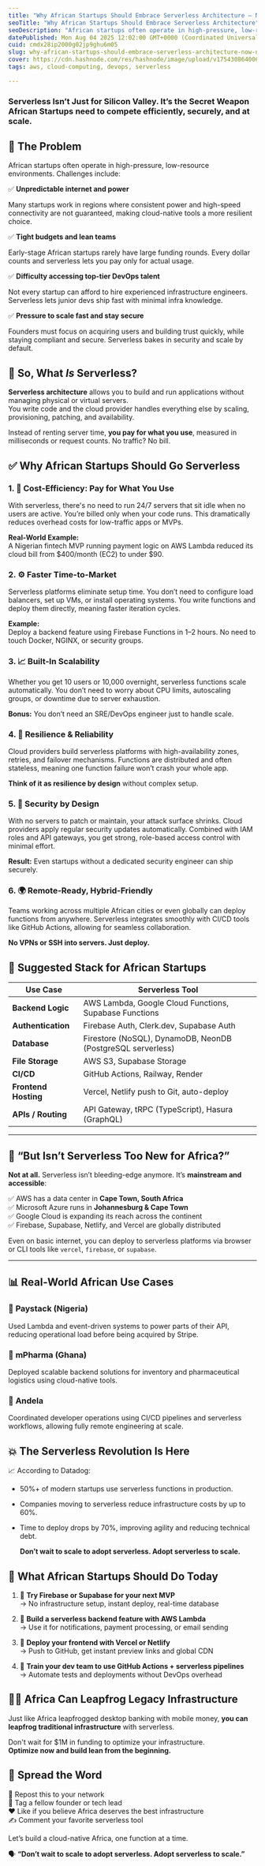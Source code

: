 ```yaml
---
title: "Why African Startups Should Embrace Serverless Architecture — Now, Not Later"
seoTitle: "Why African Startups Should Embrace Serverless Architecture"
seoDescription: "African startups often operate in high-pressure, low-resource environments."
datePublished: Mon Aug 04 2025 12:02:00 GMT+0000 (Coordinated Universal Time)
cuid: cmdx28ip2000g02jp9ghu6m05
slug: why-african-startups-should-embrace-serverless-architecture-now-not-later
cover: https://cdn.hashnode.com/res/hashnode/image/upload/v1754308640066/e17188ee-35a1-48e2-b49c-f74f686f8e09.png
tags: aws, cloud-computing, devops, serverless

---
```


### **Serverless Isn’t Just for Silicon Valley. It’s the Secret Weapon African Startups need to compete efficiently, securely, and at scale.**

## 🔎 The Problem

African startups often operate in high-pressure, low-resource environments. Challenges include:

✅ **Unpredictable internet and power**

Many startups work in regions where consistent power and high-speed connectivity are not guaranteed, making cloud-native tools a more resilient choice.

✅ **Tight budgets and lean teams**

Early-stage African startups rarely have large funding rounds. Every dollar counts and serverless lets you pay only for actual usage.

✅ **Difficulty accessing top-tier DevOps talent**

Not every startup can afford to hire experienced infrastructure engineers. Serverless lets junior devs ship fast with minimal infra knowledge.

✅ **Pressure to scale fast and stay secure**

Founders must focus on acquiring users and building trust quickly, while staying compliant and secure. Serverless bakes in security and scale by default.

## 🧠 So, What *Is* Serverless?

**Serverless architecture** allows you to build and run applications without managing physical or virtual servers.  
You write code and the cloud provider handles everything else by scaling, provisioning, patching, and availability.

Instead of renting server time, **you pay for what you use**, measured in milliseconds or request counts. No traffic? No bill.

## ✅ Why African Startups Should Go Serverless

### 1\. 💸 **Cost-Efficiency: Pay for What You Use**

With serverless, there's no need to run 24/7 servers that sit idle when no users are active. You’re billed only when your code runs. This dramatically reduces overhead costs for low-traffic apps or MVPs.

**Real-World Example:**  
A Nigerian fintech MVP running payment logic on AWS Lambda reduced its cloud bill from $400/month (EC2) to under $90.

### 2\. ⚙️ **Faster Time-to-Market**

Serverless platforms eliminate setup time. You don’t need to configure load balancers, set up VMs, or install operating systems. You write functions and deploy them directly, meaning faster iteration cycles.

**Example:**  
Deploy a backend feature using Firebase Functions in 1–2 hours. No need to touch Docker, NGINX, or security groups.

### 3\. 📈 **Built-In Scalability**

Whether you get 10 users or 10,000 overnight, serverless functions scale automatically. You don’t need to worry about CPU limits, autoscaling groups, or downtime due to server exhaustion.

**Bonus:** You don’t need an SRE/DevOps engineer just to handle scale.

### 4\. 🧯 **Resilience & Reliability**

Cloud providers build serverless platforms with high-availability zones, retries, and failover mechanisms. Functions are distributed and often stateless, meaning one function failure won’t crash your whole app.

**Think of it as resilience by design** without complex setup.

### 5\. 🔐 **Security by Design**

With no servers to patch or maintain, your attack surface shrinks. Cloud providers apply regular security updates automatically. Combined with IAM roles and API gateways, you get strong, role-based access control with minimal effort.

**Result:** Even startups without a dedicated security engineer can ship securely.

### 6\. 🌍 **Remote-Ready, Hybrid-Friendly**

Teams working across multiple African cities or even globally can deploy functions from anywhere. Serverless integrates smoothly with CI/CD tools like GitHub Actions, allowing for seamless collaboration.

**No VPNs or SSH into servers. Just deploy.**

## 🧰 Suggested Stack for African Startups

| **Use Case** | **Serverless Tool** |
| --- | --- |
| **Backend Logic** | AWS Lambda, Google Cloud Functions, Supabase Functions |
| **Authentication** | Firebase Auth, Clerk.dev, Supabase Auth |
| **Database** | Firestore (NoSQL), DynamoDB, NeonDB (PostgreSQL serverless) |
| **File Storage** | AWS S3, Supabase Storage |
| **CI/CD** | GitHub Actions, Railway, Render |
| **Frontend Hosting** | Vercel, Netlify push to Git, auto-deploy |
| **APIs / Routing** | API Gateway, tRPC (TypeScript), Hasura (GraphQL) |

---

## 💬 “But Isn’t Serverless Too New for Africa?”

**Not at all.** Serverless isn’t bleeding-edge anymore. It’s **mainstream and accessible**:

✅ AWS has a data center in **Cape Town, South Africa**  
✅ Microsoft Azure runs in **Johannesburg & Cape Town**  
✅ Google Cloud is expanding its reach across the continent  
✅ Firebase, Supabase, Netlify, and Vercel are globally distributed

Even on basic internet, you can deploy to serverless platforms via browser or CLI tools like `vercel`, `firebase`, or `supabase`.

---

## 📊 Real-World African Use Cases

### 🌟 **Paystack (Nigeria)**

Used Lambda and event-driven systems to power parts of their API, reducing operational load before being acquired by Stripe.

### 🌟 **mPharma (Ghana)**

Deployed scalable backend solutions for inventory and pharmaceutical logistics using cloud-native tools.

### 🌟 **Andela**

Coordinated developer operations using CI/CD pipelines and serverless workflows, allowing fully remote engineering at scale.

## 💥 The Serverless Revolution Is Here

📈 According to Datadog:

* 50%+ of modern startups use serverless functions in production.
    
* Companies moving to serverless reduce infrastructure costs by up to 60%.
    
* Time to deploy drops by 70%, improving agility and reducing technical debt.
    
    **Don’t wait to scale to adopt serverless. Adopt serverless to scale.**
    

## 🧭 What African Startups Should Do Today

1. 🔧 **Try Firebase or Supabase for your next MVP**  
    → No infrastructure setup, instant deploy, real-time database
    
2. 🧪 **Build a serverless backend feature with AWS Lambda**  
    → Use it for notifications, payment processing, or email sending
    
3. 🚀 **Deploy your frontend with Vercel or Netlify**  
    → Push to GitHub, get instant preview links and global CDN
    
4. 🧠 **Train your dev team to use GitHub Actions + serverless pipelines**  
    → Automate tests and deployments without DevOps overhead
    

## ✊🏿 Africa Can Leapfrog Legacy Infrastructure

Just like Africa leapfrogged desktop banking with mobile money, **you can leapfrog traditional infrastructure** with serverless.

Don't wait for $1M in funding to optimize your infrastructure.  
**Optimize now and build lean from the beginning.**

## 📢 Spread the Word

🔁 Repost this to your network  
💬 Tag a fellow founder or tech lead  
❤️ Like if you believe Africa deserves the best infrastructure  
✍️ Comment your favorite serverless tool

Let’s build a cloud-native Africa, one function at a time.

🗣️ **“Don’t wait to scale to adopt serverless. Adopt serverless to scale.”**